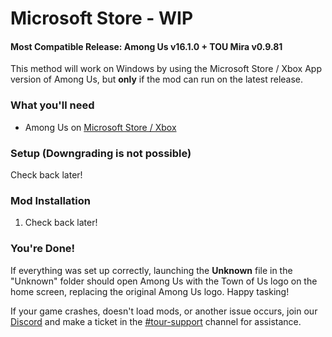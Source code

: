 
# Microsoft Store - WIP

#### Most Compatible Release: Among Us v16.1.0 + TOU Mira v0.9.81

This method will work on Windows by using the Microsoft Store / Xbox App version of Among Us, but **only** if the mod can run on the latest release.

### What you'll need

- Among Us on [Microsoft Store / Xbox](https://apps.microsoft.com/detail/9NG07QJNK38J)

### Setup (Downgrading is not possible)

Check back later!

### Mod Installation

1. Check back later!

### You're Done!

If everything was set up correctly, launching the **Unknown** file in the "Unknown" folder should open Among Us with the Town of Us logo on the home screen, replacing the original Among Us logo. Happy tasking!

If your game crashes, doesn't load mods, or another issue occurs, join our [Discord](https://discord.gg/ugyc4EVUYZ) and make a ticket in the [#tour-support](https://discord.com/channels/890249154402586734/900986905154453504) channel for assistance.